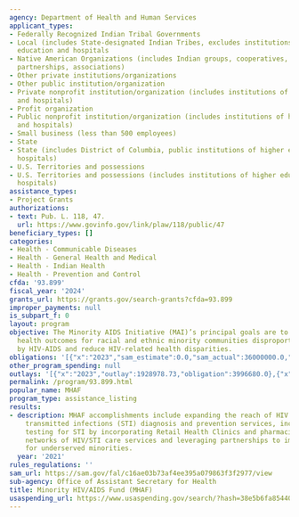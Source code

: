 ```yaml
---
agency: Department of Health and Human Services
applicant_types:
- Federally Recognized Indian Tribal Governments
- Local (includes State-designated Indian Tribes, excludes institutions of higher
  education and hospitals
- Native American Organizations (includes Indian groups, cooperatives, corporations,
  partnerships, associations)
- Other private institutions/organizations
- Other public institution/organization
- Private nonprofit institution/organization (includes institutions of higher education
  and hospitals)
- Profit organization
- Public nonprofit institution/organization (includes institutions of higher education
  and hospitals)
- Small business (less than 500 employees)
- State
- State (includes District of Columbia, public institutions of higher education and
  hospitals)
- U.S. Territories and possessions
- U.S. Territories and possessions (includes institutions of higher education and
  hospitals)
assistance_types:
- Project Grants
authorizations:
- text: Pub. L. 118, 47.
  url: https://www.govinfo.gov/link/plaw/118/public/47
beneficiary_types: []
categories:
- Health - Communicable Diseases
- Health - General Health and Medical
- Health - Indian Health
- Health - Prevention and Control
cfda: '93.899'
fiscal_year: '2024'
grants_url: https://grants.gov/search-grants?cfda=93.899
improper_payments: null
is_subpart_f: 0
layout: program
objective: The Minority AIDS Initiative (MAI)’s principal goals are to improve HIV-related
  health outcomes for racial and ethnic minority communities disproportionately affected
  by HIV-AIDS and reduce HIV-related health disparities.
obligations: '[{"x":"2023","sam_estimate":0.0,"sam_actual":36000000.0,"usa_spending_actual":1997536.0},{"x":"2024","sam_estimate":0.0,"sam_actual":30770614.0,"usa_spending_actual":15626813.7},{"x":"2025","sam_estimate":0.0,"sam_actual":30000000.0,"usa_spending_actual":-263828.91}]'
other_program_spending: null
outlays: '[{"x":"2023","outlay":1928978.73,"obligation":3996680.0},{"x":"2024","outlay":29457492.28,"obligation":13614003.51},{"x":"2025","outlay":8721700.08,"obligation":-250162.72}]'
permalink: /program/93.899.html
popular_name: MHAF
program_type: assistance_listing
results:
- description: MHAF accomplishments include expanding the reach of HIV and Sexually
    transmitted infections (STI) diagnosis and prevention services, including rapid
    testing for STI by incorporating Retail Health Clinics and pharmacies into existing
    networks of HIV/STI care services and leveraging partnerships to improve care
    for underserved minorities.
  year: '2021'
rules_regulations: ''
sam_url: https://sam.gov/fal/c16ae03b73af4ee395a079863f3f2977/view
sub-agency: Office of Assistant Secretary for Health
title: Minority HIV/AIDS Fund (MHAF)
usaspending_url: https://www.usaspending.gov/search/?hash=38e5b6fa854400eddffa66ebee96ed15
---
```

